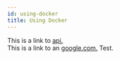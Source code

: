 ```yaml
---
id: using-docker
title: Using Docker
---
```


This is a link to [api.](neadm.md)  
This is a link to an [google.com.](http://www.example.com)
Test.
